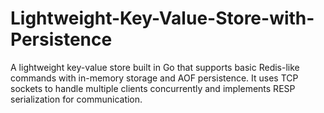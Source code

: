# Lightweight-Key-Value-Store-with-Persistence
A lightweight key-value store built in Go that supports basic Redis-like commands with in-memory storage and AOF persistence. It uses TCP sockets to handle multiple clients concurrently and implements RESP serialization for communication.
